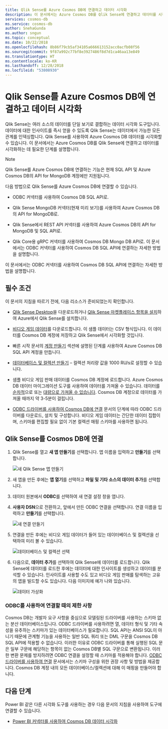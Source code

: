 ```yaml
---
title: Qlik Sense를 Azure Cosmos DB에 연결하고 데이터 시각화
description: 이 문서에서는 Azure Cosmos DB를 Qlik Sense에 연결하고 데이터를 시각화하는 데 필요한 단계를 설명합니다.
services: cosmos-db
ms.service: cosmos-db
author: SnehaGunda
ms.author: sngun
ms.topic: conceptual
ms.date: 10/22/2018
ms.openlocfilehash: 8b86f79cb5af34105a666613152acc0acfb08f56
ms.sourcegitcommit: 9f87a992c77bf8e3927486f8d7d1ca46aa13e849
ms.translationtype: HT
ms.contentlocale: ko-KR
ms.lasthandoff: 12/28/2018
ms.locfileid: "53808930"
---
```

# <a name="connect-qlik-sense-to-azure-cosmos-db-and-visualize-your-data"></a>Qlik Sense를 Azure Cosmos DB에 연결하고 데이터 시각화

Qlik Sense는 여러 소스의 데이터를 단일 보기로 결합하는 데이터 시각화 도구입니다. 데이터에 대한 인사이트를 즉시 얻을 수 있도록 Qlik Sense는 데이터에서 가능한 모든 관계를 인덱싱합니다. Qlik Sense를 사용하여 Azure Cosmos DB 데이터를 시각화할 수 있습니다. 이 문서에서는 Azure Cosmos DB를 Qlik Sense에 연결하고 데이터를 시각화하는 데 필요한 단계를 설명합니다. 

> [!NOTE]
> Qlik Sense를 Azure Cosmos DB에 연결하는 기능은 현재 SQL API 및 Azure Cosmos DB의 API for MongoDB 계정에만 지원됩니다.

다음 방법으로 Qlik Sense를 Azure Cosmos DB에 연결할 수 있습니다.

* ODBC 커넥터를 사용하여 Cosmos DB SQL API로.

* Qlik Sense MongoDB 커넥터(현재 미리 보기)를 사용하여 Azure Cosmos DB의 API for MongoDB로.

* Qlik Sense에서 REST API 커넥터를 사용하여 Azure Cosmos DB의 API for MongoDB 및 SQL API로.

* Qlik Core용 gRPC 커넥터를 사용하여 Cosmos DB Mongo DB API로.
이 문서에서는 ODBC 커넥터를 사용하여 Cosmos DB SQL API에 연결하는 자세한 방법을 설명합니다.

이 문서에서는 ODBC 커넥터를 사용하여 Cosmos DB SQL API에 연결하는 자세한 방법을 설명합니다.

## <a name="prerequisites"></a>필수 조건

이 문서의 지침을 따르기 전에, 다음 리소스가 준비되었는지 확인합니다.

* [Qlik Sense Desktop](https://www.qlik.com/us/try-or-buy/download-qlik-sense)을 다운로드하거나 [Qlik Sense 마켓플레이스 항목을 설치](https://azuremarketplace.microsoft.com/marketplace/apps/qlik.qlik-sense)하여 Azure에서 Qlik Sense를 설치합니다.

* [비디오 게임 데이터](https://www.kaggle.com/gregorut/videogamesales)를 다운로드합니다. 이 샘플 데이터는 CSV 형식입니다. 이 데이터를 Cosmos DB 계정에 저장하고 Qlik Sense에서 시각화할 것입니다.

* 빠른 시작 문서의 [계정 만들기](create-sql-api-dotnet.md#create-a-database-account) 섹션에 설명된 단계를 사용하여 Azure Cosmos DB SQL API 계정을 만듭니다.

* [데이터베이스 및 컬렉션 만들기](create-sql-api-dotnet.md#add-a-collection) – 컬렉션 처리량 값을 1000 RU/s로 설정할 수 있습니다. 

* 샘플 비디오 게임 판매 데이터를 Cosmos DB 계정에 로드합니다. Azure Cosmos DB 데이터 마이그레이션 도구를 사용하여 데이터를 가져올 수 있습니다. 데이터를 [순차적](import-data.md#SQLSeqTarget)으로 또는 [대량으로 가져올 수 있습니다](import-data.md#SQLBulkTarget). Cosmos DB 계정으로 데이터를 가져올 때까지 약 3-5분이 걸립니다.

* [ODBC 드라이버를 사용하여 Cosmos DB에 연결](odbc-driver.md) 문서의 단계에 따라 ODBC 드라이버를 다운로드, 설치 및 구성합니다. 비디오 게임 데이터는 간단한 데이터 집합이며, 스키마를 편집할 필요 없이 기본 컬렉션 매핑 스키마를 사용하면 됩니다.

## <a name="connect-qlik-sense-to-cosmos-db"></a>Qlik Sense를 Cosmos DB에 연결

1. Qlik Sense를 열고 **새 앱 만들기**를 선택합니다. 앱 이름을 입력하고 **만들기**를 선택합니다.

   ![새 Qlik Sense 앱 만들기](./media/visualize-qlik-sense/create-new-qlik-sense-app.png)

2. 새 앱을 만든 후에는 **앱 열기**를 선택하고 **파일 및 기타 소스의 데이터 추가**를 선택합니다. 

3. 데이터 원본에서 **ODBC**를 선택하여 새 연결 설정 창을 엽니다. 

4. **사용자 DSN**으로 전환하고, 앞에서 만든 ODBC 연결을 선택합니다. 연결 이름을 입력하고 **만들기**를 선택합니다. 

   ![새 연결 만들기](./media/visualize-qlik-sense/create-new-connection.png)

5. 연결을 만든 후에는 비디오 게임 데이터가 들어 있는 데이터베이스 및 컬렉션을 선택하여 미리 볼 수 있습니다.

   ![데이터베이스 및 컬렉션 선택](./media/visualize-qlik-sense/choose-database-and-collection.png) 

6. 다음으로, **데이터 추가**를 선택하여 Qlik Sense에 데이터를 로드합니다. Qlik Sense에 데이터를 로드한 후에는 데이터에 대한 인사이트를 생성하고 데이터를 분석할 수 있습니다. 인사이트를 사용할 수도 있고 비디오 게임 판매를 탐색하는 고유의 앱을 빌드할 수도 있습니다. 다음 이미지에 예가 나와 있습니다. 

   ![데이터 가상화](./media/visualize-qlik-sense/visualize-data.png)

### <a name="limitations-when-connecting-with-odbc"></a>ODBC를 사용하여 연결할 때의 제한 사항 

Cosmos DB는 개발자 요구 사항을 중심으로 모델링된 드라이버를 사용하는 스키마 없는 분산 데이터베이스입니다. ODBC 드라이버를 사용하려면 열, 데이터 형식 및 기타 속성을 유추하는 스키마가 있는 데이터베이스가 필요합니다. SQL API는 ANSI SQL이 아니기 때문에 관계형 기능을 사용하는 일반 SQL 쿼리 또는 DML 구문을 Cosmos DB SQL API에 적용할 수 없습니다. 이러한 이유로 ODBC 드라이버를 통해 실행된 SQL 문은 일부 구문에 해당하는 항목이 없는 Cosmos DB별 SQL 구문으로 변환됩니다. 이러한 변환 문제를 방지하려면 ODBC 연결을 설정할 때 스키마를 적용해야 합니다. [ODBC 드라이버를 사용하여 연결](odbc-driver.md) 문서에서는 스키마 구성을 위한 권장 사항 및 방법을 제공합니다. Cosmos DB 계정 내의 모든 데이터베이스/컬렉션에 대해 이 매핑을 만들어야 합니다.

## <a name="next-steps"></a>다음 단계

Power BI 같은 다른 시각화 도구를 사용하는 경우 다음 문서의 지침을 사용하여 도구에 연결할 수 있습니다.

* [Power BI 커넥터를 사용하여 Cosmos DB 데이터 시각화](powerbi-visualize.md)
